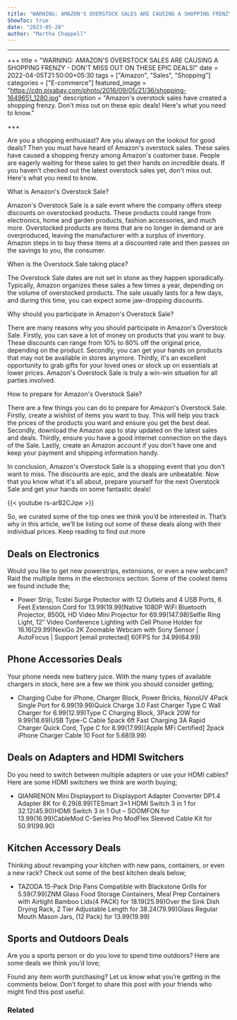 ```yaml
---
title: "WARNING: AMAZON'S OVERSTOCK SALES ARE CAUSING A SHOPPING FRENZY - DON'T MISS OUT ON THESE EPIC DEALS!"
ShowToc: true 
date: "2023-05-28"
author: "Martha Chappell"
---
```

*****
+++ title = "WARNING: AMAZON'S OVERSTOCK SALES ARE CAUSING A SHOPPING FRENZY - DON'T MISS OUT ON THESE EPIC DEALS!" 
date = 2022-04-05T21:50:00+05:30
tags = ["Amazon", "Sales", "Shopping"]
categories = ["E-commerce"]
featured_image = "https://cdn.pixabay.com/photo/2016/09/05/21/36/shopping-1649651_1280.jpg"
description = "Amazon's overstock sales have created a shopping frenzy. Don't miss out on these epic deals! Here's what you need to know."

+++

Are you a shopping enthusiast? Are you always on the lookout for good deals? Then you must have heard of Amazon's overstock sales. These sales have caused a shopping frenzy among Amazon's customer base. People are eagerly waiting for these sales to get their hands on incredible deals. If you haven't checked out the latest overstock sales yet, don't miss out. Here's what you need to know.

What is Amazon's Overstock Sale?

Amazon's Overstock Sale is a sale event where the company offers steep discounts on overstocked products. These products could range from electronics, home and garden products, fashion accessories, and much more. Overstocked products are items that are no longer in demand or are overproduced, leaving the manufacturer with a surplus of inventory. Amazon steps in to buy these items at a discounted rate and then passes on the savings to you, the consumer.

When is the Overstock Sale taking place?

The Overstock Sale dates are not set in stone as they happen sporadically. Typically, Amazon organizes these sales a few times a year, depending on the volume of overstocked products. The sale usually lasts for a few days, and during this time, you can expect some jaw-dropping discounts.

Why should you participate in Amazon's Overstock Sale?

There are many reasons why you should participate in Amazon's Overstock Sale. Firstly, you can save a lot of money on products that you want to buy. These discounts can range from 10% to 80% off the original price, depending on the product. Secondly, you can get your hands on products that may not be available in stores anymore. Thirdly, it's an excellent opportunity to grab gifts for your loved ones or stock up on essentials at lower prices. Amazon's Overstock Sale is truly a win-win situation for all parties involved.

How to prepare for Amazon's Overstock Sale?

There are a few things you can do to prepare for Amazon's Overstock Sale. Firstly, create a wishlist of items you want to buy. This will help you track the prices of the products you want and ensure you get the best deal. Secondly, download the Amazon app to stay updated on the latest sales and deals. Thirdly, ensure you have a good internet connection on the days of the Sale. Lastly, create an Amazon account if you don't have one and keep your payment and shipping information handy.

In conclusion, Amazon's Overstock Sale is a shopping event that you don't want to miss. The discounts are epic, and the deals are unbeatable. Now that you know what it's all about, prepare yourself for the next Overstock Sale and get your hands on some fantastic deals!

{{< youtube rs-arB2CJqw >}} 



So, we curated some of the top ones we think you’d be interested in. That’s why in this article, we’ll be listing out some of these deals along with their individual prices. Keep reading to find out more
 
## Deals on Electronics
 
Would you like to get new powerstrips, extensions, or even a new webcam? Raid the multiple items in the electronics section. Some of the coolest items we found include the;
 
- Power Strip, Tcstei Surge Protector with 12 Outlets and 4 USB Ports, 6 Feet Extension Cord for $13.99 ($19.99)Native 1080P WiFi Bluetooth Projector, 8500L HD Video Mini Projector for $69.99 ($147.98)Selfie Ring Light, 12″ Video Conference Lighting with Cell Phone Holder for $16.16 ($29.99)NexiGo 2K Zoomable Webcam with Sony Sensor | AutoFocus | Support [email protected] 60FPS for $34.99 ($64.99)

 
## Phone Accessories Deals
 

 
Your phone needs new battery juice. With the many types of available chargers in stock, here are a few we think you should consider getting;
 
- Charging Cube for iPhone, Charger Block, Power Bricks, NonoUV 4Pack Single Port for $6.99 ($19.99)Quick Charge 3.0 Fast Charger Type C Wall Charger for $6.99 ($12.99)Type C Charging Block, 3Pack 20W for $9.99 ($18.69)USB Type-C Cable 5pack 6ft Fast Charging 3A Rapid Charger Quick Cord, Type C for $8.99 ($17.99)[Apple MFi Certified] 2pack iPhone Charger Cable 10 Foot for $5.68 ($9.99)

 
## Deals on Adapters and HDMI Switchers
 
Do you need to switch between multiple adapters or use your HDMI cables? Here are some HDMI switchers we think are worth buying;
 
- QIANRENON Mini Displayport to Displayport Adapter Converter DP1.4 Adapter 8K for $6.29 ($8.99)TESmart 3×1 HDMI Switch 3 in 1 for $32.12 ($45.90)HDMI Switch 3 in 1 Out – SOOMFON for $13.99 ($16.99)CableMod C-Series Pro ModFlex Sleeved Cable Kit for $50.91 ($99.90)

 
## Kitchen Accessory Deals
 
Thinking about revamping your kitchen with new pans, containers, or even a new rack? Check out some of the best kitchen deals below;
 
- TAZODA 15-Pack Drip Pans Compatible with Blackstone Grills for $5.59 ($7.99)ZNM Glass Food Storage Containers, Meal Prep Containers with Airtight Bamboo Lids(4 PACK) for $18.19 ($25.99)Over the Sink Dish Drying Rack, 2 Tier Adjustable Length for $38.24 ($79.99)Glass Regular Mouth Mason Jars, (12 Pack) for $13.99 ($19.99)

 
## Sports and Outdoors Deals
 
Are you a sports person or do you love to spend time outdoors? Here are some deals we think you’d love;
 
Found any item worth purchasing? Let us know what you’re getting in the comments below. Don’t forget to share this post with your friends who might find this post useful.
 
### Related



